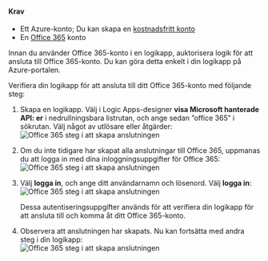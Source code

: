 #### <a name="prerequisites"></a>Krav
* Ett Azure-konto; Du kan skapa en [kostnadsfritt konto](https://azure.microsoft.com/free)
* En [Office 365](https://office365.com) konto  

Innan du använder Office 365-konto i en logikapp, auktorisera logik för att ansluta till Office 365-konto. Du kan göra detta enkelt i din logikapp på Azure-portalen.  

Verifiera din logikapp för att ansluta till ditt Office 365-konto med följande steg:

1. Skapa en logikapp. Välj i Logic Apps-designer **visa Microsoft hanterade API: er** i nedrullningsbara listrutan, och ange sedan ”office 365” i sökrutan. Välj något av utlösare eller åtgärder:  
    ![Office 365 steg i att skapa anslutningen](./media/connectors-create-api-office365-outlook/office365-sendemail.png)  
2. Om du inte tidigare har skapat alla anslutningar till Office 365, uppmanas du att logga in med dina inloggningsuppgifter för Office 365:  
    ![Office 365 steg i att skapa anslutningen](./media/connectors-create-api-office365-outlook/office365-signin.png)  
3. Välj **logga in**, och ange ditt användarnamn och lösenord. Välj **logga in**:  
    ![Office 365 steg i att skapa anslutningen](./media/connectors-create-api-office365-outlook/office365-usernamepassword.png)
   
    Dessa autentiseringsuppgifter används för att verifiera din logikapp för att ansluta till och komma åt ditt Office 365-konto. 
4. Observera att anslutningen har skapats. Nu kan fortsätta med andra steg i din logikapp:   
    ![Office 365 steg i att skapa anslutningen](./media/connectors-create-api-office365-outlook/office365-sendemailproperties.png)  


